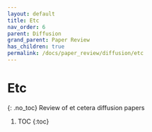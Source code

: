 ```yaml
---
layout: default
title: Etc
nav_order: 6
parent: Diffusion
grand_parent: Paper Review
has_children: true
permalink: /docs/paper_review/diffusion/etc
---
```


# Etc
{: .no_toc}
Review of et cetera diffusion papers

1. TOC
{:toc}